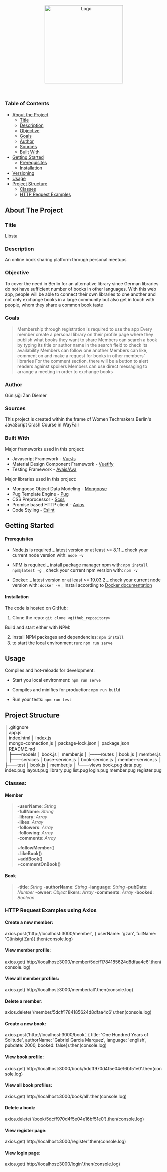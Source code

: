 <p align="center">
  <img src="../master/images/logo.png" width="250" alt="Logo">
</p>
<br />

### Table of Contents

- [About the Project](#about-the-project)
  - [Title](#title)
  - [Description](#description)
  - [Objective](#objective)
  - [Goals](#goals)
  - [Author](#author)
  - [Sources](#sources)
  - [Built With](#built-with)
- [Getting Started](#getting-started)
  - [Prerequisites](#prerequisites)
  - [Installation](#installation)
- [Versioning](#versioning)
- [Usage](#usage)
- [Project Structure](#project-structure)
  - [Classes](#classes)
  - [HTTP Request Examples](#axios-examples)


<a name="about-the-project"/>

## About The Project
<a name="description"/>

### Title
Libsta

<a name="description"/>

### Description
An online book sharing platform through personal meetups
<a name="objective"/>

### Objective
To cover the need in Berlin for an alternative library since German libraries do not have sufficient number of books in other languages. With this web app, people will be able to connect their own libraries to one another and not only exchange books in a large community but also get in touch with people, whom they share a common book taste
<a name="goals"/>

### Goals
>Membership through registration is required to use the app
>Every member create a personal library on their profile page where they publish what books they want to share
>Members can search a book by typing its title or author name in the search field to check its availability
>Members can follow one another
>Members can like, comment on and make a request for books in other members' libraries
>For the comment section, there will be a button to alert readers against spoilers
>Members can use direct messaging to arrange a meeting in order to exchange books
<a name="author"/>

### Author 
Günışığı Zan Diemer

<a name="sources"/>

### Sources
This project is created within the frame of Women Techmakers Berlin's JavaScript Crash Course in WayFair

<a name="built-with"/>

### Built With

Major frameworks used in this project:

- Javascript Framework - [VueJs ](https://vuejs.org) 
- Material Design Component Framework - [Vuetify](https://vuetifyjs.com) 
- Testing Framework - [Avajs/Ava](https://github.com/avajs/ava)

Major libraries used in this project:

- Mongoose Object Data Modeling - [Mongoose](https://mongoosejs.com/)
- Pug Template Engine - [Pug](https://pugjs.org/api/getting-started.html)
- CSS Preprocessor - [Scss](https://sass-lang.com)
- Promise based HTTP client - [Axios](https://github.com/axios/axios)
- Code Styling - [Eslint](https://eslint.org)

## Getting Started

<a name="prerequisites"/>

#### Prerequisites

- [Node.js](https://nodejs.org/en/) is required 
  _ latest version or at least >= 8.11 
  _ check your current node version with: `node -v`

- [NPM](https://www.npmjs.com/) is required
  _ install package manager npm with: `npm install npm@latest -g`
  _ check your current npm version with: `npm -v`


- [Docker](https://docs.docker.com):
  _ latest version or at least >= 19.03.2
  _ check your current node version with: `docker -v`
  _ Install according to [Docker documentation](https://docs.docker.com)

<a name="installation"/>

#### Installation

The code is hosted on GitHub:

1. Clone the repo:
   `git clone <github_repository>`
      
Build and start either with NPM:

2. Install NPM packages and dependencies:
   `npm install`
3. to start the local environment run: `npm run serve`


## Usage

Compiles and hot-reloads for development:

- Start you local environment: `npm run serve`

- Compiles and minifies for production: `npm run build`

- Run your tests: `npm run test`

<a name="project-structure"/>

## Project Structure

│   .gitignore                
│   app.js           
│   index.html
│   index.js                  
│   mongo-connection.js
│   package-lock.json
│   package.json              
│   README.md                 
│
├───models
│       book.js
│       member.js
│
├───routes
│       book.js
│       member.js
│
├───services
│       base-service.js
│       book-service.js
│       member-service.js
│
├───test
│       book.js
│       member.js
│
└───views
        book.pug
        data.pug
        index.pug
        layout.pug
        library.pug
        list.pug
        login.pug
        member.pug
        register.pug

<a name="classes"/>

### Classes: 

#### Member
>-**userName**: _String_<br />
>-**fullName**: _String_<br />
>-**library**: _Array_<br />
>-**likes**: _Array_<br />
>-**followers**: _Array_<br />
>-**following**: _Array_<br />
>-**comments**: _Array_<br />
>
>+**followMember**()<br />
>+**likeBook()**<br />
>+**addBook()**<br />
>+**commentOnBook()**<br />

#### Book
>-**title**: _String_
>-**authorName**: _String_
>-**language**: _String_
>-**pubDate**: _Number_
>-**owner**: _Object_
>**likers**: _Array_
>-**comments**: _Array_
>-**booked**: _Boolean_

<a name="axios-examples"/>

### HTTP Request Examples using Axios

#### Create a new member:
axios.post('http://localhost:3000/member', { userName: 'gzan', fullName: 'Günisigi Zan}).then(console.log)

#### View member profile:
axios.get('http://localhost:3000/member/5dcff1784185624d8dfaa4c6'.then(console.log)

#### View all member profiles:
axios.get('http://localhost:3000/member/all'.then(console.log)

#### Delete a member:
axios.delete('/member/5dcff1784185624d8dfaa4c6').then(console.log)

#### Create a new book: 
axios.post('http://localhost:3000/book', { title: 'One Hundred Years of Solitude', authorName: 'Gabriel Garcia Marquez', language: 'english', pubdate: 2000, booked: false}).then(console.log)

#### View book profile:
axios.get('http://localhost:3000/book/5dcff970d4f5e04e16bf51e0'.then(console.log)

#### View all book profiles:
axios.get('http://localhost:3000/book/all'.then(console.log)

#### Delete a book:
axios.delete('/book/5dcff970d4f5e04e16bf51e0').then(console.log)

#### View register page:
axios.get('http://localhost:3000/register'.then(console.log)

#### View login page:
axios.get('http://localhost:3000/login'.then(console.log)




